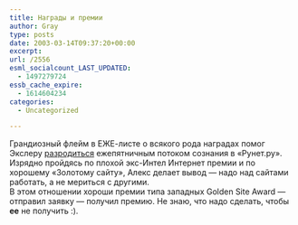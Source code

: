 ```yaml
---
title: Награды и премии
author: Gray
type: posts
date: 2003-03-14T09:37:20+00:00
excerpt:
url: /2556
esml_socialcount_LAST_UPDATED:
  - 1497279724
essb_cache_expire:
  - 1614604234
categories:
  - Uncategorized

---
```








Грандиозный флейм в ЕЖЕ-листе о всякого рода наградах помог Экслеру <a href="http://runet.ru/analitika/2604.html" target="_blank">разродиться</a> ежепятничным потоком сознания в &#171;Рунет.ру&#187;. Изрядно пройдясь по плохой экс-Интел Интернет премии и по хорошему &#171;Золотому сайту&#187;, Алекс делает вывод &#8212; надо над сайтами работать, а не мериться с другими.  
В этом отношении хороши премии типа западных Golden Site Award &#8212; отправил заявку &#8212; получил премию. Не знаю, что надо сделать, чтобы **ее** не получить :).